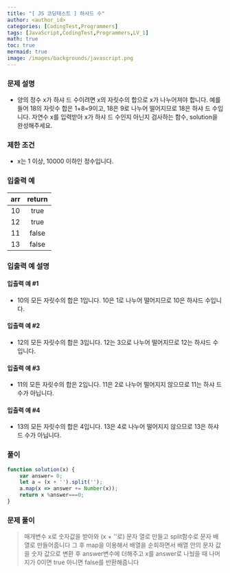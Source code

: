 ```yaml
---
title: "[ JS 코딩테스트 ] 하샤드 수"
author: <author_id>
categories: [CodingTest,Programmers]
tags: [JavaScript,CodingTest,Programmers,LV_1]
math: true
toc: true
mermaid: true
image: /images/backgrounds/javascript.png
---
```


### 문제 설명
- 양의 정수 x가 하샤 드 수이려면 x의 자릿수의 합으로 x가 나누어져야 합니다. 예를 들어 18의 자릿수 합은 1+8=9이고, 18은 9로 나누어 떨어지므로 18은 하샤 드 수입니다. 자연수 x를 입력받아 x가 하샤 드 수인지 아닌지 검사하는 함수, solution을 완성해주세요.

### 제한 조건
- x는 1 이상, 10000 이하인 정수입니다.

### 입출력 예

| arr | return |
|:---:|:------:|
| 10  | 	true  |
| 12	 |  true  |
| 11	 | false  |
| 13  | 	false |

### 입출력 예 설명
#### 입출력 예 #1
- 10의 모든 자릿수의 합은 1입니다. 10은 1로 나누어 떨어지므로 10은 하샤드 수입니다.

#### 입출력 예 #2
- 12의 모든 자릿수의 합은 3입니다. 12는 3으로 나누어 떨어지므로 12는 하샤드 수입니다.

#### 입출력 예 #3
- 11의 모든 자릿수의 합은 2입니다. 11은 2로 나누어 떨어지지 않으므로 11는 하샤 드 수가 아닙니다.

#### 입출력 예 #4
- 13의 모든 자릿수의 합은 4입니다. 13은 4로 나누어 떨어지지 않으므로 13은 하샤드 수가 아닙니다.

### 풀이
```javascript
function solution(x) {
    var answer= 0;
    let a = (x + '').split('');
    a.map(x => answer += Number(x));
    return x %answer===0;
}
```

### 문제 풀이
> 매개변수 x로 숫자값을 받아와 (x + ''로) 문자 열로 만들고 split함수로 문자 배열로 만들어줍니다 그 후 map을 이용해서 배열을 순회하면서 배열 안의 문자 값을 숫자 값으로 변환 후 answer변수에 더해주고 x를 answer로 나눴을 때 나머지가 0이면 true 아니면 false를 반환해줍니다

